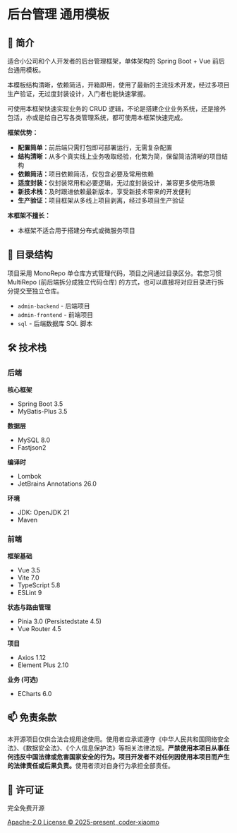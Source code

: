 # 后台管理 通用模板

## 📖 简介

适合小公司和个人开发者的后台管理框架，单体架构的 Spring Boot + Vue 前后台通用模板。

本模板结构清晰，依赖简洁，开箱即用，使用了最新的主流技术开发，经过多项目生产验证，无过度封装设计，入门者也能快速掌握。

可使用本框架快速实现业务的 CRUD 逻辑，不论是搭建企业业务系统，还是接外包活，亦或是给自己写各类管理系统，都可使用本框架快速完成。

**框架优势：**

- <b>配置简单：</b>前后端只需打包即可部署运行，无需复杂配置
- <b>结构清晰：</b>从多个真实线上业务吸取经验，化繁为简，保留简洁清晰的项目结构
- <b>依赖简洁：</b>项目依赖简洁，仅包含必要及常用依赖
- <b>适度封装：</b>仅封装常用和必要逻辑，无过度封装设计，兼容更多使用场景
- <b>新技术栈：</b>及时跟进依赖最新版本，享受新技术带来的开发便利
- <b>生产验证：</b>项目框架从多线上项目剥离，经过多项目生产验证

**本框架不擅长：**

- 本框架不适合用于搭建分布式或微服务项目

## 📂 目录结构

项目采用 MonoRepo 单仓库方式管理代码，项目之间通过目录区分。若您习惯 MultiRepo (前后端拆分成独立代码仓库) 的方式，也可以直接将对应目录进行拆分提交至独立仓库。

- `admin-backend` - 后端项目
- `admin-frontend` - 前端项目
- `sql` - 后端数据库 SQL 脚本

## 🛠️ 技术栈

### 后端

**核心框架**

- Spring Boot 3.5
- MyBatis-Plus 3.5

**数据层**

- MySQL 8.0
- Fastjson2

**编译时**

- Lombok
- JetBrains Annotations 26.0

**环境**

- JDK: OpenJDK 21
- Maven

### 前端

**框架基础**

- Vue 3.5
- Vite 7.0
- TypeScript 5.8
- ESLint 9

**状态与路由管理**

- Pinia 3.0 (Persistedstate 4.5)
- Vue Router 4.5

**项目**

- Axios 1.12
- Element Plus 2.10

**业务 (可选)**

- ECharts 6.0

## 📫 免责条款

本开源项目仅供合法合规用途使用。使用者应承诺遵守《中华人民共和国网络安全法》、《数据安全法》、《个人信息保护法》等相关法律法规。<b>严禁使用本项目从事任何违反中国法律或危害国家安全的行为。项目开发者不对任何因使用本项目而产生的法律责任或后果负责。</b>使用者须对自身行为承担全部责任。

## 💼 许可证

完全免费开源

[Apache-2.0 License © 2025-present, coder-xiaomo](LICENSE)
